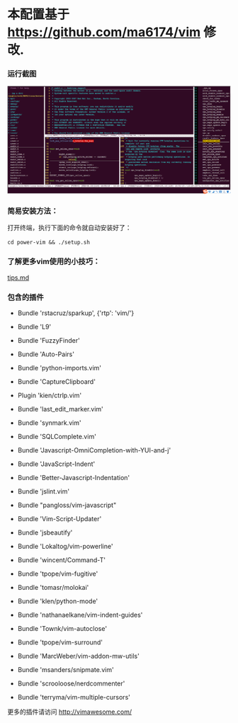 # 本配置基于 https://github.com/ma6174/vim 修改.

### 运行截图

![screenshot.png](screenshot.png)

### 简易安装方法：

打开终端，执行下面的命令就自动安装好了：

`cd power-vim && ./setup.sh`

### 了解更多vim使用的小技巧：

[tips.md](tips.md)

### 包含的插件
- Bundle 'rstacruz/sparkup', {'rtp': 'vim/'}
- Bundle 'L9'
- Bundle 'FuzzyFinder'
- Bundle 'Auto-Pairs'
- Bundle 'python-imports.vim'
- Bundle 'CaptureClipboard'
- Plugin 'kien/ctrlp.vim'
- Bundle 'last_edit_marker.vim'
- Bundle 'synmark.vim'
- Bundle 'SQLComplete.vim'
- Bundle 'Javascript-OmniCompletion-with-YUI-and-j'
- Bundle 'JavaScript-Indent'
- Bundle 'Better-Javascript-Indentation'
- Bundle 'jslint.vim'
- Bundle "pangloss/vim-javascript"
- Bundle 'Vim-Script-Updater'
- Bundle 'jsbeautify'

- Bundle 'Lokaltog/vim-powerline'
- Bundle 'wincent/Command-T'
- Bundle 'tpope/vim-fugitive'
- Bundle 'tomasr/molokai'
- Bundle 'klen/python-mode'
- Bundle 'nathanaelkane/vim-indent-guides'
- Bundle 'Townk/vim-autoclose'
- Bundle 'tpope/vim-surround'
- Bundle 'MarcWeber/vim-addon-mw-utils'
- Bundle 'msanders/snipmate.vim'
- Bundle 'scrooloose/nerdcommenter'
- Bundle 'terryma/vim-multiple-cursors'

更多的插件请访问 http://vimawesome.com/
